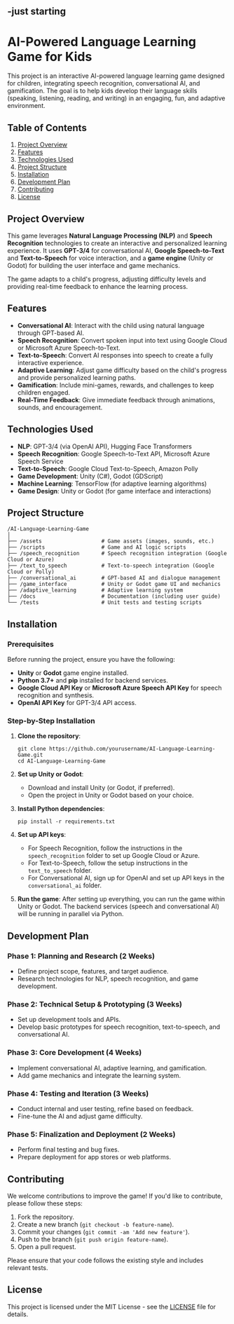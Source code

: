 -just starting
---

# AI-Powered Language Learning Game for Kids

This project is an interactive AI-powered language learning game designed for children, integrating speech recognition, conversational AI, and gamification. The goal is to help kids develop their language skills (speaking, listening, reading, and writing) in an engaging, fun, and adaptive environment.

## Table of Contents
1. [Project Overview](#project-overview)
2. [Features](#features)
3. [Technologies Used](#technologies-used)
4. [Project Structure](#project-structure)
5. [Installation](#installation)
6. [Development Plan](#development-plan)
7. [Contributing](#contributing)
8. [License](#license)

## Project Overview

This game leverages **Natural Language Processing (NLP)** and **Speech Recognition** technologies to create an interactive and personalized learning experience. It uses **GPT-3/4** for conversational AI, **Google Speech-to-Text** and **Text-to-Speech** for voice interaction, and a **game engine** (Unity or Godot) for building the user interface and game mechanics.

The game adapts to a child's progress, adjusting difficulty levels and providing real-time feedback to enhance the learning process.

## Features

- **Conversational AI**: Interact with the child using natural language through GPT-based AI.
- **Speech Recognition**: Convert spoken input into text using Google Cloud or Microsoft Azure Speech-to-Text.
- **Text-to-Speech**: Convert AI responses into speech to create a fully interactive experience.
- **Adaptive Learning**: Adjust game difficulty based on the child's progress and provide personalized learning paths.
- **Gamification**: Include mini-games, rewards, and challenges to keep children engaged.
- **Real-Time Feedback**: Give immediate feedback through animations, sounds, and encouragement.

## Technologies Used

- **NLP**: GPT-3/4 (via OpenAI API), Hugging Face Transformers
- **Speech Recognition**: Google Speech-to-Text API, Microsoft Azure Speech Service
- **Text-to-Speech**: Google Cloud Text-to-Speech, Amazon Polly
- **Game Development**: Unity (C#), Godot (GDScript)
- **Machine Learning**: TensorFlow (for adaptive learning algorithms)
- **Game Design**: Unity or Godot (for game interface and interactions)

## Project Structure

```
/AI-Language-Learning-Game
│
├── /assets                   # Game assets (images, sounds, etc.)
├── /scripts                  # Game and AI logic scripts
├── /speech_recognition       # Speech recognition integration (Google Cloud or Azure)
├── /text_to_speech           # Text-to-speech integration (Google Cloud or Polly)
├── /conversational_ai        # GPT-based AI and dialogue management
├── /game_interface           # Unity or Godot game UI and mechanics
├── /adaptive_learning        # Adaptive learning system
├── /docs                     # Documentation (including user guide)
└── /tests                    # Unit tests and testing scripts
```

## Installation

### Prerequisites

Before running the project, ensure you have the following:

- **Unity** or **Godot** game engine installed.
- **Python 3.7+** and **pip** installed for backend services.
- **Google Cloud API Key** or **Microsoft Azure Speech API Key** for speech recognition and synthesis.
- **OpenAI API Key** for GPT-3/4 API access.

### Step-by-Step Installation

1. **Clone the repository**:
   ```
   git clone https://github.com/yourusername/AI-Language-Learning-Game.git
   cd AI-Language-Learning-Game
   ```

2. **Set up Unity or Godot**:
   - Download and install Unity (or Godot, if preferred).
   - Open the project in Unity or Godot based on your choice.

3. **Install Python dependencies**:
   ```
   pip install -r requirements.txt
   ```

4. **Set up API keys**:
   - For Speech Recognition, follow the instructions in the `speech_recognition` folder to set up Google Cloud or Azure.
   - For Text-to-Speech, follow the setup instructions in the `text_to_speech` folder.
   - For Conversational AI, sign up for OpenAI and set up API keys in the `conversational_ai` folder.

5. **Run the game**:
   After setting up everything, you can run the game within Unity or Godot. The backend services (speech and conversational AI) will be running in parallel via Python.

## Development Plan

### Phase 1: Planning and Research (2 Weeks)
- Define project scope, features, and target audience.
- Research technologies for NLP, speech recognition, and game development.

### Phase 2: Technical Setup & Prototyping (3 Weeks)
- Set up development tools and APIs.
- Develop basic prototypes for speech recognition, text-to-speech, and conversational AI.

### Phase 3: Core Development (4 Weeks)
- Implement conversational AI, adaptive learning, and gamification.
- Add game mechanics and integrate the learning system.

### Phase 4: Testing and Iteration (3 Weeks)
- Conduct internal and user testing, refine based on feedback.
- Fine-tune the AI and adjust game difficulty.

### Phase 5: Finalization and Deployment (2 Weeks)
- Perform final testing and bug fixes.
- Prepare deployment for app stores or web platforms.

## Contributing

We welcome contributions to improve the game! If you'd like to contribute, please follow these steps:

1. Fork the repository.
2. Create a new branch (`git checkout -b feature-name`).
3. Commit your changes (`git commit -am 'Add new feature'`).
4. Push to the branch (`git push origin feature-name`).
5. Open a pull request.

Please ensure that your code follows the existing style and includes relevant tests.

## License

This project is licensed under the MIT License - see the [LICENSE](LICENSE) file for details.
